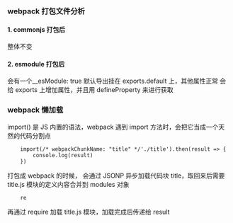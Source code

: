 ### webpack 打包文件分析

#### 1. commonjs 打包后

整体不变

#### 2. esmodule 打包后

会有一个\_\_esModule: true 默认导出挂在 exports.default 上，其他属性正常
会给 exports 上增加属性，并且用 defineProperty 来进行获取

### webpack 懒加载

import() 是 JS 内置的语法，webpack 遇到 import 方法时，会把它当成一个天然的代码分割点

```
    import(/* webpackChunkName: "title" */'./title').then(result => {
        console.log(result)
    })
```

打包成 webpack 的时候，
会通过 JSONP 异步加载代码块 title，取回来后需要 title.js 模块的定义内容合并到 modules 对象

```
    re
```

再通过 require 加载 title.js 模块，加载完成后传递给 result
